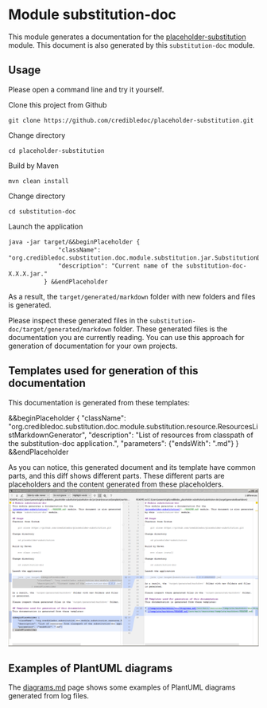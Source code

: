 # Module substitution-doc
This module generates a documentation for the
[placeholder-substitution](../README.md) module. This document is also generated
by this `substitution-doc` module.

## Usage
Please open a command line and try it yourself.

Clone this project from Github

    git clone https://github.com/credibledoc/placeholder-substitution.git

Change directory

    cd placeholder-substitution
    
Build by Maven
    
    mvn clean install

Change directory
    
    cd substitution-doc
    
Launch the application

    java -jar target/&&beginPlaceholder {
                  "className": "org.credibledoc.substitution.doc.module.substitution.jar.SubstitutionDocJarNameContentGenerator",
                  "description": "Current name of the substitution-doc-X.X.X.jar."
              } &&endPlaceholder

As a result, the `target/generated/markdown` folder with new folders and files
is generated.

Please inspect these generated files in the `substitution-doc/target/generated/markdown` folder.
These generated files is the documentation you are currently reading. You can use
this approach for generation of documentation for your own projects.

## Templates used for generation of this documentation
This documentation is generated from these templates:

&&beginPlaceholder {
    "className": "org.credibledoc.substitution.doc.module.substitution.resource.ResourcesListMarkdownGenerator",
    "description": "List of resources from classpath of the substitution-doc application.",
    "parameters": {"endsWith": ".md"}
} &&endPlaceholder

As you can notice, this generated document and its template have common parts,
and this diff shows different parts. These different parts are placeholders and
the content generated from these placeholders.
![Image of differences between template and generated files](doc/img/diffBetweenTemplateAndGeneratedFiles.png)

## Examples of PlantUML diagrams

The [diagrams.md](doc/diagrams.md) page shows some examples of PlantUML diagrams
generated from log files.